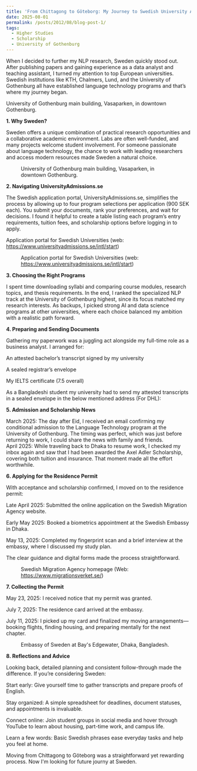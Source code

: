 ```yaml
---
title: 'From Chittagong to Göteborg: My Journey to Swedish University Admission'
date: 2025-08-01
permalink: /posts/2012/08/blog-post-1/
tags:
  - Higher Studies
  - Scholarship
  - University of Gothenburg
---
```


When I decided to further my NLP research, Sweden quickly stood out. After publishing papers and gaining experience as a data analyst and teaching assistant, I turned my attention to top European universities. Swedish institutions like KTH, Chalmers, Lund, and the University of Gothenburg all have established language technology programs and that’s where my journey began.

University of Gothenburg main building, Vasaparken, in downtown Gothenburg. 

**1. Why Sweden?**

Sweden offers a unique combination of practical research opportunities and a collaborative academic environment. Labs are often well-funded, and many projects welcome student involvement. For someone passionate about language technology, the chance to work with leading researchers and access modern resources made Sweden a natural choice.
<!-- wp:image {"id":13,"sizeSlug":"large","linkDestination":"none"} -->
<figure class="wp-block-image size-large"><img src="https://adibsblogs.wordpress.com/wp-content/uploads/2025/08/image.png?w=1024" alt="" class="wp-image-13"/><figcaption class="wp-element-caption">University of Gothenburg main building, Vasaparken, in downtown Gothenburg.</figcaption></figure>


**2. Navigating UniversityAdmissions.se**

The Swedish application portal, UniversityAdmissions.se, simplifies the process by allowing up to four program selections per application (900 SEK each). You submit your documents, rank your preferences, and wait for decisions. I found it helpful to create a table listing each program’s entry requirements, tuition fees, and scholarship options before logging in to apply.

Application portal for Swedish Universities (web: https://www.universityadmissions.se/intl/start)
<!-- wp:image {"id":15,"sizeSlug":"large","linkDestination":"none"} -->
<figure class="wp-block-image size-large"><img src="https://adibsblogs.wordpress.com/wp-content/uploads/2025/08/image-1.png?w=1024" alt="" class="wp-image-15"/><figcaption class="wp-element-caption">Application portal for Swedish Universities (web: <a href="https://www.universityadmissions.se/intl/start">https://www.universityadmissions.se/intl/start</a>)</figcaption></figure>


**3. Choosing the Right Programs**

I spent time downloading syllabi and comparing course modules, research topics, and thesis requirements. In the end, I ranked the specialized NLP track at the University of Gothenburg highest, since its focus matched my research interests. As backups, I picked strong AI and data science programs at other universities, where each choice balanced my ambition with a realistic path forward.

**4. Preparing and Sending Documents**

Gathering my paperwork was a juggling act alongside my full-time role as a business analyst. I arranged for:

An attested bachelor’s transcript signed by my university

A sealed registrar’s envelope

My IELTS certificate (7.5 overall)

As a Bangladeshi student my university had to send my attested transcripts in a sealed envelope in the below mentioned address (For DHL):

**5. Admission and Scholarship News**

March 2025: The day after Eid, I received an email confirming my conditional admission to the Language Technology program at the University of Gothenburg. The timing was perfect, which was just before returning to work, I could share the news with family and friends.  
April 2025: While traveling back to Dhaka to resume work, I checked my inbox again and saw that I had been awarded the Axel Adler Scholarship, covering both tuition and insurance. That moment made all the effort worthwhile.

**6. Applying for the Residence Permit**

With acceptance and scholarship confirmed, I moved on to the residence permit:

Late April 2025: Submitted the online application on the Swedish Migration Agency website.

Early May 2025: Booked a biometrics appointment at the Swedish Embassy in Dhaka.

May 13, 2025: Completed my fingerprint scan and a brief interview at the embassy, where I discussed my study plan.

The clear guidance and digital forms made the process straightforward.

<!-- wp:image {"id":19,"sizeSlug":"large","linkDestination":"none"} -->
<figure class="wp-block-image size-large"><img src="https://adibsblogs.wordpress.com/wp-content/uploads/2025/08/image-3.png?w=1024" alt="" class="wp-image-19"/><figcaption class="wp-element-caption">Swedish Migration Agency homepage (Web: <a href="https://www.migrationsverket.se/">https://www.migrationsverket.se/</a>)</figcaption></figure>


**7. Collecting the Permit**

May 23, 2025: I received notice that my permit was granted.

July 7, 2025: The residence card arrived at the embassy.

July 11, 2025: I picked up my card and finalized my moving arrangements—booking flights, finding housing, and preparing mentally for the next chapter.

<!-- wp:image {"id":21,"sizeSlug":"large","linkDestination":"none"} -->
<figure class="wp-block-image size-large"><img src="https://adibsblogs.wordpress.com/wp-content/uploads/2025/08/image-4.png?w=800" alt="" class="wp-image-21"/><figcaption class="wp-element-caption">Embassy of Sweden at Bay's Edgewater, Dhaka, Bangladesh.</figcaption></figure>


**8. Reflections and Advice**

Looking back, detailed planning and consistent follow-through made the difference. If you’re considering Sweden:

Start early: Give yourself time to gather transcripts and prepare proofs of English.

Stay organized: A simple spreadsheet for deadlines, document statuses, and appointments is invaluable.

Connect online: Join student groups in social media and hover through YouTube to learn about housing, part-time work, and campus life.

Learn a few words: Basic Swedish phrases ease everyday tasks and help you feel at home.

Moving from Chittagong to Göteborg was a straightforward yet rewarding process. Now I'm looking for future journy at Sweden.
